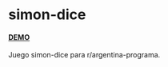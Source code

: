 # simon-dice
#### [DEMO](https://facums.github.io/simon-dice/)
Juego simon-dice para r/argentina-programa.
